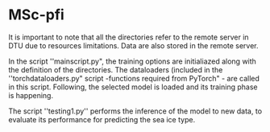 # MSc-pfi

It is important to note that all the directories refer to the remote server in DTU due to resources limitations. Data are also stored in the remote server.

In the script ''mainscript.py", the training options are initialiazed along with the definition of the directories. The dataloaders (included in the ''torchdataloaders.py" script -functions required from PyTorch" - are called in this script. Following, the selected model is loaded and its training phase is happening.

The script ''testing1.py'' performs the inference of the model to new data, to evaluate its performance for predicting the sea ice type.

